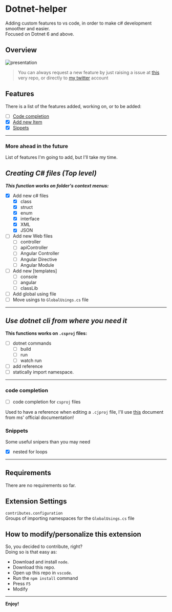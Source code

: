 # Dotnet-helper

Adding custom features to vs code, in order to make c# development smoother and easier.  
Focused on Dotnet 6 and above.

## Overview

![presentation](https://github.com/thefish2191/CSharp-Stuff/blob/Live/resources/demostration00.gif)

> You can always request a new feature by just raising a issue at [this](https://github.com/thefish2191/CSharp-Stuff) very repo, or directly to [my twitter](https://twitter.com/thefish2191) account

## Features

There is a list of the features added, working on, or to be added:

- [ ] [Code completion](#code-completion)
- [x] [Add new Item](#creating-c-files-top-level)
- [x] [Sippets](#snippets)

---

### More ahead in the future

List of features I'm going to add, but I'll take my time.

## *Creating C# files (Top level)*

***This function works on folder's context menus:***

- [x] Add new c# files
  - [x] class
  - [x] struct
  - [x] enum
  - [x] interface
  - [x] XML
  - [x] JSON

- [ ] Add new Web files
  - [ ] controller
  - [ ] apiController
  - [ ] Angular Controller
  - [ ] Angular Directive
  - [ ] Angular Module

- [ ] Add new [templates]
  - [ ] console
  - [ ] angular
  - [ ] classLib
  </details>  
- [ ] Add global using file
- [ ] Move usings to `GlobalUsings.cs` file

---

## ***Use dotnet cli from where you need it***

**This functions works on `.csproj` files:**

- [ ] dotnet commands
  - [ ] build
  - [ ] run
  - [ ] watch run
- [ ] add reference
- [ ] statically import namespace.

---

### **code completion**

- [ ] code completion for `csproj` files

Used to have a reference when editing a `.cjproj` file, I'll use [this](https://learn.microsoft.com/en-us/dotnet/core/project-sdk/overview) document from ms' official documentation!

### **Snippets**

Some useful snipers than you may need

- [x] nested for loops

---

## Requirements

There are no requirements so far.

## Extension Settings

`contributes.configuration`  
Groups of importing namespaces for the `GlobalUsings.cs` file

## How to modify/personalize this extension

 So, you decided to contribute, right?  
 Doing so is that easy as:

- Download and install `node`.
- Download this repo.
- Open up this repo in `vscode`.
- Run the `npm install` command
- Press `F5`
- Modify

---

**Enjoy!**
